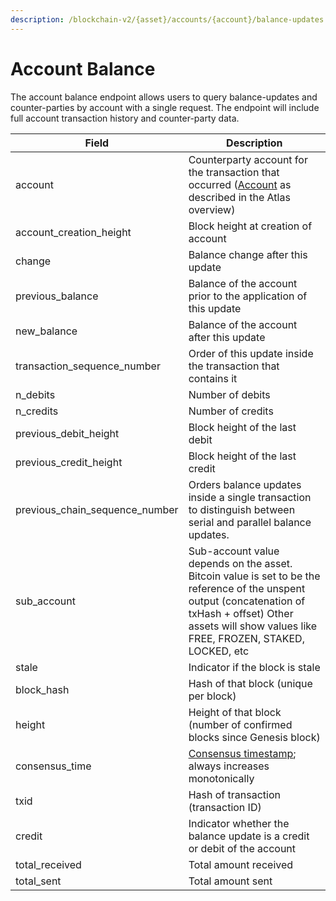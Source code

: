 ```yaml
---
description: /blockchain-v2/{asset}/accounts/{account}/balance-updates
---
```


# Account Balance

The account balance endpoint allows users to query balance-updates and counter-parties by account with a single request. The endpoint will include full account transaction history and counter-party data.

| Field                             | Description                                                                                                                                                                                                    |
| --------------------------------- | -------------------------------------------------------------------------------------------------------------------------------------------------------------------------------------------------------------- |
| account                           | Counterparty account for the transaction that occurred ([Account](accounts.md) as described in the Atlas overview)                                                                                             |
| account\_creation\_height         | Block height at creation of account                                                                                                                                                                            |
| change                            | Balance change after this update                                                                                                                                                                               |
| previous\_balance                 | Balance of the account prior to the application of this update                                                                                                                                                 |
| new\_balance                      | Balance of the account after this update                                                                                                                                                                       |
| transaction\_sequence\_number     | Order of this update inside the transaction that contains it                                                                                                                                                   |
| n\_debits                         | Number of debits                                                                                                                                                                                               |
| n\_credits                        | Number of credits                                                                                                                                                                                              |
| previous\_debit\_height           | Block height of the last debit                                                                                                                                                                                 |
| previous\_credit\_height          | Block height of the last credit                                                                                                                                                                                |
| previous\_chain\_sequence\_number | Orders balance updates inside a single transaction to distinguish between serial and parallel balance updates.                                                                                                 |
| sub\_account                      | Sub-account value depends on the asset. Bitcoin value is set to be the reference of the unspent output (concatenation of txHash + offset) Other assets will show values like FREE, FROZEN, STAKED, LOCKED, etc |
| stale                             | Indicator if the block is stale                                                                                                                                                                                |
| block\_hash                       | Hash of that block (unique per block)                                                                                                                                                                          |
| height                            | Height of that block (number of confirmed blocks since Genesis block)                                                                                                                                          |
| consensus\_time                   | [Consensus timestamp](../../on-chain-data/atlas-overview.md#consensus-timestamp); always increases monotonically                                                                                               |
| txid                              | Hash of transaction (transaction ID)                                                                                                                                                                           |
| credit                            | Indicator whether the balance update is a credit or debit of the account                                                                                                                                       |
| total\_received                   | Total amount received                                                                                                                                                                                          |
| total\_sent                       | Total amount sent                                                                                                                                                                                              |
